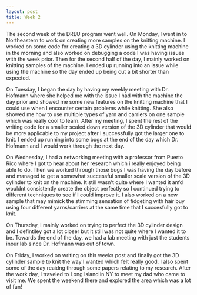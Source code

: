 ```yaml
---
layout: post
title: Week 2
---
```


The second week of the DREU program went well. On Monday, I went in to Northeastern to work on creating more samples on the knitting machine. I worked on some code for creating a 3D cylinder using the knitting machine in the morning and also worked on debugging a code I was having issues with the week prior. Then for the second half of the day, I mainly worked on knitting samples of the machine. I ended up running into an issue while using the machine so the day ended up being cut a bit shorter than expected.

On Tuesday, I began the day by having my weekly meeting with Dr. Hofmann where she helped me with the issue I had with the machine the day prior and showed me some new features on the knitting machine that I could use when I encounter certain problems while knitting. She also showed me how to use multiple types of yarn and carriers on one sample which was really cool to learn. After my meeting, I spent the rest of the writing code for a smaller scaled down version of the 3D cylinder that would be more applicable to my project after I successfully got the larger one to knit. I ended up running into some bugs at the end of the day which Dr. Hofmann and I would work through the next day.

On Wednesday, I had a networking meeting with a professor from Puerto Rico where I got to hear about her research which i really enjoyed being able to do. Then we worked through those bugs I was having the day before and managed to get a somewhat successful smaller scale version of the 3D cylinder to knit on the machine. It still wasn't quite where I wanted it anfd wouldnt consistently create the object perfectly so I continued trying to different techniques to see if I could improve it. I also worked on a new sample that may mimick the stimming sensation of fidgeting with hair buy using four different yarns/carriers at the same time that I succesfully got to knit. 

On Thursday, I mainly worked on trying to perfect the 3D cylinder design and I defintiley got a lot closer but it still was not quite where I wanted it to be. Towards the end of the day, we had a lab meeting with just the students inour lab since Dr. Hofmann was out of town. 

On Friday, I worked on writing on this weeks post and finally got the 3D cylinder sample to knit the way I wanted which felt really good. I also spent some of the day reaidng through some papers relating to my research. After the work day, I traveled to Long Island in NY to meet my dad who came to visit me. We spent the weekend there and explored the area which was a lot of fun!
